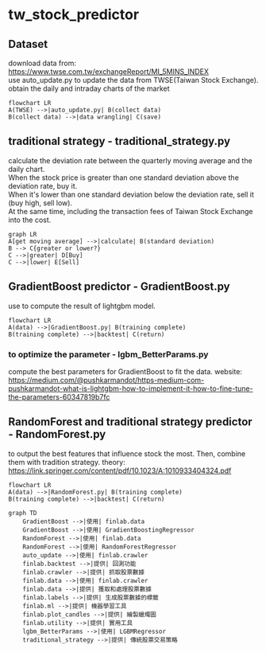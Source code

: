 # tw_stock_predictor

## Dataset
download data from: https://www.twse.com.tw/exchangeReport/MI_5MINS_INDEX  
use auto_update.py to update the data from TWSE(Taiwan Stock Exchange).  
obtain the daily and intraday charts of the market  
```mermaid
flowchart LR
A(TWSE) -->|auto_update.py| B(collect data)
B(collect data) -->|data wrangling| C(save)
```

## traditional strategy - traditional_strategy.py
calculate the deviation rate between the quarterly moving average and the daily chart.  
When the stock price is greater than one standard deviation above the deviation rate, buy it.  
When it's lower than one standard deviation below the deviation rate, sell it (buy high, sell low).  
At the same time, including the transaction fees of Taiwan Stock Exchange into the cost.  
```mermaid
graph LR
A[get moving average] -->|calculate| B(standard deviation)
B --> C{greater or lower?}
C -->|greater| D[Buy]
C -->|lower| E[Sell]
```

## GradientBoost predictor - GradientBoost.py
use to compute the result of lightgbm model.
```mermaid
flowchart LR
A(data) -->|GradientBoost.py| B(training complete)
B(training complete) -->|backtest| C(return)
```

### to optimize the parameter - lgbm_BetterParams.py
compute the best parameters for GradientBoost to fit the data.
website: https://medium.com/@pushkarmandot/https-medium-com-pushkarmandot-what-is-lightgbm-how-to-implement-it-how-to-fine-tune-the-parameters-60347819b7fc

## RandomForest and traditional strategy predictor - RandomForest.py
to output the best features that influence stock the most. Then, combine them with tradition strategy.
theory: https://link.springer.com/content/pdf/10.1023/A:1010933404324.pdf
```mermaid
flowchart LR
A(data) -->|RandomForest.py| B(training complete)
B(training complete) -->|backtest| C(return)
```
```
graph TD
    GradientBoost -->|使用| finlab.data
    GradientBoost -->|使用| GradientBoostingRegressor
    RandomForest -->|使用| finlab.data
    RandomForest -->|使用| RandomForestRegressor
    auto_update -->|使用| finlab.crawler
    finlab.backtest -->|提供| 回測功能
    finlab.crawler -->|提供| 抓取股票數據
    finlab.data -->|使用| finlab.crawler
    finlab.data -->|提供| 獲取和處理股票數據
    finlab.labels -->|提供| 生成股票數據的標籤
    finlab.ml -->|提供| 機器學習工具
    finlab.plot_candles -->|提供| 繪製蠟燭圖
    finlab.utility -->|提供| 實用工具
    lgbm_BetterParams -->|使用| LGBMRegressor
    traditional_strategy -->|提供| 傳統股票交易策略
```
